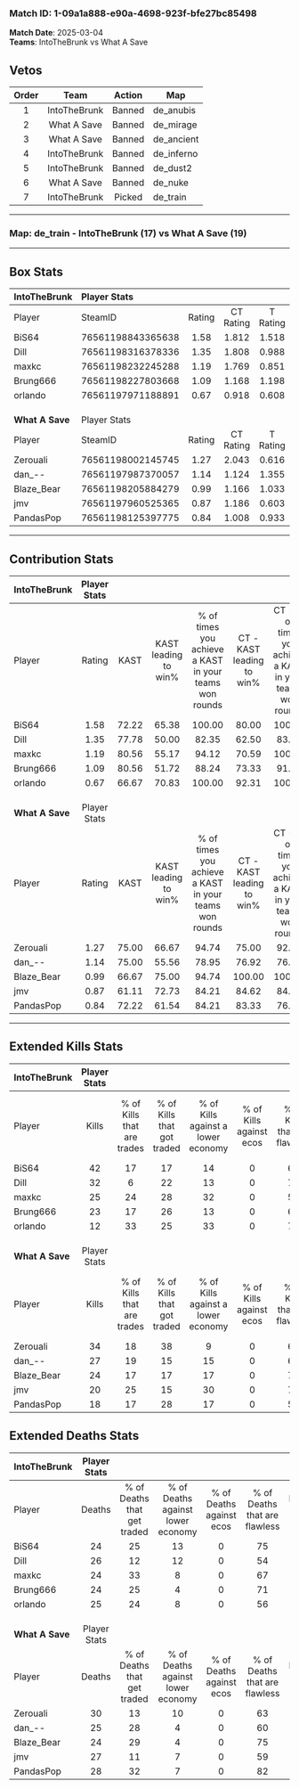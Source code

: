 ### Match ID: 1-09a1a888-e90a-4698-923f-bfe27bc85498  
**Match Date**: 2025-03-04  
**Teams**: IntoTheBrunk vs What A Save  

## Vetos  

| Order | Team | Action | Map |
| :---: | :--: | :----: | --- |
| 1 | IntoTheBrunk | Banned | de_anubis |
| 2 | What A Save | Banned | de_mirage |
| 3 | What A Save | Banned | de_ancient |
| 4 | IntoTheBrunk | Banned | de_inferno |
| 5 | IntoTheBrunk | Banned | de_dust2 |
| 6 | What A Save | Banned | de_nuke |
| 7 | IntoTheBrunk | Picked | de_train |

---  

### **Map**: de_train - IntoTheBrunk (17) vs What A Save (19)  
---  

## Box Stats  

| **IntoTheBrunk** | Player Stats      |        |           |          |       |       |       |         |        |      |     |
| :- | :- | :-: | :-: | :-: | :-: | :-: | :-: | :-: | :-: | :-: | :-: |
| Player           | SteamID           | Rating | CT Rating | T Rating | KAST  |  ADR  | Kills | Assists | Deaths | K/D  | HS% |
| BiS64            | 76561198843365638 |  1.58  |   1.812   |  1.518   | 72.22 | 100.8 |  42   |    4    |   24   | 1.75 | 57  |
| Dill             | 76561198316378336 |  1.35  |   1.808   |  0.988   | 77.78 | 95.9  |  32   |   12    |   26   | 1.23 | 21  |
| maxkc            | 76561198232245288 |  1.19  |   1.769   |  0.851   | 80.56 | 81.3  |  25   |   13    |   24   | 1.04 | 52  |
| Brung666         | 76561198227803668 |  1.09  |   1.168   |  1.198   | 80.56 | 69.9  |  23   |    8    |   24   | 0.96 | 65  |
| orlando          | 76561197971188891 |  0.67  |   0.918   |  0.608   | 66.67 | 51.8  |  12   |   12    |   25   | 0.48 | 25  |
|                  |                   |        |           |          |       |       |       |         |        |      |     |
|                  |                   |        |           |          |       |       |       |         |        |      |     |
|                  |                   |        |           |          |       |       |       |         |        |      |     |
| **What A Save**  | Player Stats      |        |           |          |       |       |       |         |        |      |     |
| Player           | SteamID           | Rating | CT Rating | T Rating | KAST  |  ADR  | Kills | Assists | Deaths | K/D  | HS% |
| Zerouali         | 76561198002145745 |  1.27  |   2.043   |  0.616   | 75.00 | 87.8  |  34   |    3    |   30   | 1.13 | 41  |
| dan_--           | 76561197987370057 |  1.14  |   1.124   |  1.355   | 75.00 | 71.4  |  27   |    7    |   25   | 1.08 | 40  |
| Blaze_Bear       | 76561198205884279 |  0.99  |   1.166   |  1.033   | 66.67 | 65.1  |  24   |    6    |   24   | 1.00 | 37  |
| jmv              | 76561197960525365 |  0.87  |   1.186   |  0.603   | 61.11 | 76.3  |  20   |   12    |   27   | 0.74 | 60  |
| PandasPop        | 76561198125397775 |  0.84  |   1.008   |  0.933   | 72.22 | 63.3  |  18   |   10    |   28   | 0.64 | 38  |
---  

## Contribution Stats  

| **IntoTheBrunk** | Player Stats |       |                      |                                                        |                           |                                                             |                          |                                                            |
| :- | :-: | :-: | :-: | :-: | :-: | :-: | :-: | :-: |
| Player           |    Rating    | KAST  | KAST leading to win% | % of times you achieve a KAST in your teams won rounds | CT - KAST leading to win% | CT - % of times you achieve a KAST in your teams won rounds | T - KAST leading to win% | T - % of times you achieve a KAST in your teams won rounds |
| BiS64            |     1.58     | 72.22 |        65.38         |                         100.00                         |           80.00           |                           100.00                            |          45.45           |                           100.00                           |
| Dill             |     1.35     | 77.78 |        50.00         |                         82.35                          |           62.50           |                            83.33                            |          33.33           |                           80.00                            |
| maxkc            |     1.19     | 80.56 |        55.17         |                         94.12                          |           70.59           |                           100.00                            |          33.33           |                           80.00                            |
| Brung666         |     1.09     | 80.56 |        51.72         |                         88.24                          |           73.33           |                            91.67                            |          28.57           |                           80.00                            |
| orlando          |     0.67     | 66.67 |        70.83         |                         100.00                         |           92.31           |                           100.00                            |          45.45           |                           100.00                           |
|                  |              |       |                      |                                                        |                           |                                                             |                          |                                                            |
|                  |              |       |                      |                                                        |                           |                                                             |                          |                                                            |
|                  |              |       |                      |                                                        |                           |                                                             |                          |                                                            |
| **What A Save**  | Player Stats |       |                      |                                                        |                           |                                                             |                          |                                                            |
| Player           |    Rating    | KAST  | KAST leading to win% | % of times you achieve a KAST in your teams won rounds | CT - KAST leading to win% | CT - % of times you achieve a KAST in your teams won rounds | T - KAST leading to win% | T - % of times you achieve a KAST in your teams won rounds |
| Zerouali         |     1.27     | 75.00 |        66.67         |                         94.74                          |           75.00           |                            92.31                            |          54.55           |                           100.00                           |
| dan_--           |     1.14     | 75.00 |        55.56         |                         78.95                          |           76.92           |                            76.92                            |          35.71           |                           83.33                            |
| Blaze_Bear       |     0.99     | 66.67 |        75.00         |                         94.74                          |          100.00           |                           100.00                            |          45.45           |                           83.33                            |
| jmv              |     0.87     | 61.11 |        72.73         |                         84.21                          |           84.62           |                            84.62                            |          55.56           |                           83.33                            |
| PandasPop        |     0.84     | 72.22 |        61.54         |                         84.21                          |           83.33           |                            76.92                            |          42.86           |                           100.00                           |
---  

## Extended Kills Stats  

| **IntoTheBrunk** | Player Stats |                            |                            |                                    |                         |                              |                                 |                                       |                    |           |
| :- | :-: | :-: | :-: | :-: | :-: | :-: | :-: | :-: | :-: | :-: |
| Player           |    Kills     | % of Kills that are trades | % of Kills that got traded | % of Kills against a lower economy | % of Kills against ecos | % of Kills that are flawless | % of Kills that are close duels | % of Kills that are assisted by flash | Pistol Round Kills | AWP Kills |
| BiS64            |      42      |             17             |             17             |                 14                 |            0            |              67              |                2                |                   5                   |         0          |     2     |
| Dill             |      32      |             6              |             22             |                 13                 |            0            |              75              |                6                |                   0                   |         12         |     2     |
| maxkc            |      25      |             24             |             28             |                 32                 |            0            |              56              |                0                |                  16                   |         0          |     3     |
| Brung666         |      23      |             17             |             26             |                 13                 |            0            |              65              |                4                |                   9                   |         6          |     2     |
| orlando          |      12      |             33             |             25             |                 33                 |            0            |              75              |                0                |                   0                   |         0          |     1     |
|                  |              |                            |                            |                                    |                         |                              |                                 |                                       |                    |           |
|                  |              |                            |                            |                                    |                         |                              |                                 |                                       |                    |           |
|                  |              |                            |                            |                                    |                         |                              |                                 |                                       |                    |           |
| **What A Save**  | Player Stats |                            |                            |                                    |                         |                              |                                 |                                       |                    |           |
| Player           |    Kills     | % of Kills that are trades | % of Kills that got traded | % of Kills against a lower economy | % of Kills against ecos | % of Kills that are flawless | % of Kills that are close duels | % of Kills that are assisted by flash | Pistol Round Kills | AWP Kills |
| Zerouali         |      34      |             18             |             38             |                 9                  |            0            |              65              |               12                |                   0                   |         0          |     1     |
| dan_--           |      27      |             19             |             15             |                 15                 |            0            |              63              |               11                |                   4                   |         0          |     0     |
| Blaze_Bear       |      24      |             17             |             17             |                 17                 |            0            |              71              |                8                |                   0                   |         1          |     2     |
| jmv              |      20      |             25             |             15             |                 30                 |            0            |              70              |                0                |                   5                   |         0          |     1     |
| PandasPop        |      18      |             17             |             28             |                 17                 |            0            |              50              |               11                |                   0                   |         10         |     0     |
## Extended Deaths Stats  

| **IntoTheBrunk** | Player Stats |                             |                                   |                          |                               |                            |                           |               |
| :- | :-: | :-: | :-: | :-: | :-: | :-: | :-: | :-: |
| Player           |    Deaths    | % of Deaths that get traded | % of Deaths against lower economy | % of Deaths against ecos | % of Deaths that are flawless | % of Deaths that are close | % of Deaths while blinded | Deaths to AWP |
| BiS64            |      24      |             25              |                13                 |            0             |              75               |             0              |             0             |       3       |
| Dill             |      26      |             12              |                12                 |            0             |              54               |             12             |             0             |       2       |
| maxkc            |      24      |             33              |                 8                 |            0             |              67               |             21             |             8             |       3       |
| Brung666         |      24      |             25              |                 4                 |            0             |              71               |             0              |             0             |       1       |
| orlando          |      25      |             24              |                 8                 |            0             |              56               |             12             |             0             |       2       |
|                  |              |                             |                                   |                          |                               |                            |                           |               |
|                  |              |                             |                                   |                          |                               |                            |                           |               |
|                  |              |                             |                                   |                          |                               |                            |                           |               |
| **What A Save**  | Player Stats |                             |                                   |                          |                               |                            |                           |               |
| Player           |    Deaths    | % of Deaths that get traded | % of Deaths against lower economy | % of Deaths against ecos | % of Deaths that are flawless | % of Deaths that are close | % of Deaths while blinded | Deaths to AWP |
| Zerouali         |      30      |             13              |                10                 |            0             |              63               |             3              |             3             |       5       |
| dan_--           |      25      |             28              |                 4                 |            0             |              60               |             4              |             4             |       6       |
| Blaze_Bear       |      24      |             29              |                 4                 |            0             |              75               |             0              |             8             |       1       |
| jmv              |      27      |             11              |                 7                 |            0             |              59               |             7              |             7             |       1       |
| PandasPop        |      28      |             32              |                 7                 |            0             |              82               |             0              |             7             |       5       |

